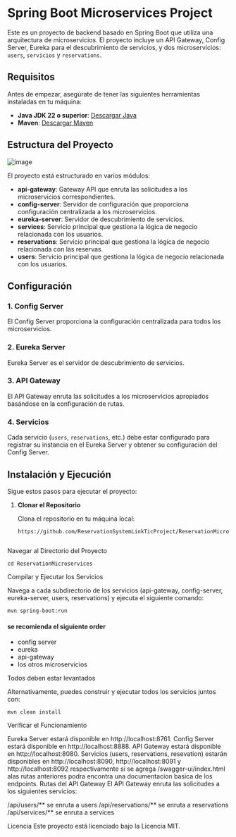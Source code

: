 # Spring Boot Microservices Project

Este es un proyecto de backend basado en Spring Boot que utiliza una arquitectura de microservicios. El proyecto incluye un API Gateway, Config Server, Eureka para el descubrimiento de servicios, y dos microservicios: `users`,  `servicios` y `reservations`.

## Requisitos

Antes de empezar, asegúrate de tener las siguientes herramientas instaladas en tu máquina:

- **Java JDK 22 o superior**: [Descargar Java](https://www.oracle.com/java/technologies/javase-jdk17-downloads.html)
- **Maven**: [Descargar Maven](https://maven.apache.org/download.cgi)

## Estructura del Proyecto
![image](https://github.com/user-attachments/assets/46563d3c-921e-4416-9e1e-4cf1831a048b)

El proyecto está estructurado en varios módulos:

- **api-gateway**: Gateway API que enruta las solicitudes a los microservicios correspondientes.
- **config-server**: Servidor de configuración que proporciona configuración centralizada a los microservicios.
- **eureka-server**: Servidor de descubrimiento de servicios.
- **services**: Servicio principal que gestiona la lógica de negocio relacionada con los usuarios.
- **reservations**: Servicio principal que gestiona la lógica de negocio relacionada con las reservas.
- **users**: Servicio principal que gestiona la lógica de negocio relacionada con los usuarios.

## Configuración

### 1. Config Server

El Config Server proporciona la configuración centralizada para todos los microservicios. 

### 2. Eureka Server

Eureka Server es el servidor de descubrimiento de servicios. 

### 3. API Gateway

El API Gateway enruta las solicitudes a los microservicios apropiados basándose en la configuración de rutas.

### 4. Servicios

Cada servicio (`users`, `reservations`, etc.) debe estar configurado para registrar su instancia en el Eureka Server y obtener su configuración del Config Server.

## Instalación y Ejecución

Sigue estos pasos para ejecutar el proyecto:

1. **Clonar el Repositorio**

   Clona el repositorio en tu máquina local:

   ```
   https://github.com/ReservationSystemLinkTicProject/ReservationMicroservices.git
 

Navegar al Directorio del Proyecto

 ```
cd ReservationMicroservices
 ```
Compilar y Ejecutar los Servicios

Navega a cada subdirectorio de los servicios (api-gateway, config-server, eureka-server, users, reservations) y ejecuta el siguiente comando:
 ```
mvn spring-boot:run
 ```

#### se recomienda el siguiente order

* config server
* eureka
* api-gateway
* los otros microservicios

Todos deben estar levantados

Alternativamente, puedes construir y ejecutar todos los servicios juntos con:

 ```
mvn clean install
 ```

Verificar el Funcionamiento

Eureka Server estará disponible en http://localhost:8761.
Config Server estará disponible en http://localhost:8888.
API Gateway estará disponible en http://localhost:8080.
Servicios (users, reservations, resevation) estarán disponibles en http://localhost:8090, http://localhost:8091 y http://localhost:8092 respectivamente si se agrega /swagger-ui/index.html alas rutas anteriores podra encontra una documentacion basica de los endpoints.
Rutas del API Gateway
El API Gateway enruta las solicitudes a los siguientes servicios:

/api/users/** se enruta a users
/api/reservations/** se enruta a reservations
/api/services/** se enruta a services


Licencia
Este proyecto está licenciado bajo la Licencia MIT.
